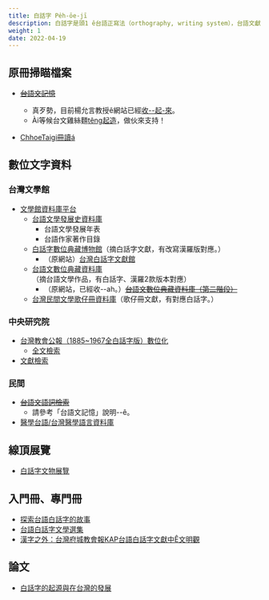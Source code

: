 ```yaml
---
title: 白話字 Pe̍h-ōe-jī
description: 白話字是頭1 ê台語正寫法（orthography, writing system），台語文獻數量mā siōng chē（the most）。
weight: 1
date: 2022-04-19
---
```


## 原冊掃瞄檔案

- ~~[台語文記憶](http://ip194097.ntcu.edu.tw/memory/TGB/mowt.asp)~~
  - 真歹勢，目前楊允言教授ê網站已經[收--起-來](https://www.facebook.com/ungian/posts/pfbid0QTmngAhConhcAhWJeZK155bXBuRFukCgVbunqDfAzh1Vsobdw9SBrDWmBTK6HA1dl)。
  - Ài等候台文雞絲麵[têng起造](https://www.facebook.com/TaibunKesimi/posts/pfbid02fGVSCXGw9S4WzmBFJdbJKU9c12MAErjfDeNpDwrWcUG8RXX9ANVtCfBdWzFDUF2Tl)，做伙來支持！

- [ChhoeTaigi冊讀á](https://thak.taigi.info)

## 數位文字資料

### 台灣文學館

- [文學館資料庫平台](https://db.nmtl.gov.tw/)
  - [台語文學發展史資料庫](https://db.nmtl.gov.tw/site3/index)
    - 台語文學發展年表
    - 台語作家著作目錄
  - [白話字數位典藏博物館](https://db.nmtl.gov.tw/site3/home)（摘白話字文獻，有改寫漢羅版對應。）
    - （原網站）[台灣白話字文獻館](http://pojbh.lib.ntnu.edu.tw/script/index.php)
  - [台語文數位典藏資料庫](https://db.nmtl.gov.tw/site3/dindex)（摘台語文學作品，有白話字、漢羅2款版本對應）
    - （原網站，已經收--ah。）~~[台語文數位典藏資料庫（第二階段）](http://ip194097.ntcu.edu.tw/nmtl/dadwt/pbk.asp)~~
  - [台灣民間文學歌仔冊資料庫](https://db.nmtl.gov.tw/site4/s5/index)（歌仔冊文獻，有對應白話字。）

### 中央研究院

- [台灣教會公報（1885~1967全白話字版）數位化](https://minhakka.ling.sinica.edu.tw/bkg/ke-si/khoann-chheh.php)
  - [全文檢索](http://minhakka.ling.sinica.edu.tw/bkg/choan-bun-kiam-sek.php?gi_gian=hoa)
- [文獻檢索](http://minhakka.ling.sinica.edu.tw/bkg/bkg.php?gi_gian=hoa)

### 民間

- ~~[台語文語詞檢索](http://ip194097.ntcu.edu.tw/TG/concordance/form.asp)~~
  - 請參考「台語文記憶」說明--ê。
- [醫學台語/台灣醫學語言資料庫](http://chuliaukhou.blogspot.com/)

## 線頂展覽

- [白話字文物展覽](http://www.de-han.org/pehoeji/exhibits/index.htm)

## 入門冊、專門冊

- [探索台語白話字的故事](https://www.nmtl.gov.tw/publicationmore?uid=176&pid=2159)
- [台語白話字文學選集](https://www.nmtl.gov.tw/publicationmore?uid=176&pid=1844)
- [漢字之外：台灣府城教會報KAP台語白話字文獻中Ê文明觀](https://www.sanmin.com.tw/Product/index/001472875)

## 論文

- [白話字的起源與在台灣的發展](https://www.ntl.edu.tw/public/ntl/4216/%E9%99%B3%E6%85%95%E7%9C%9F%E5%85%A8%E6%96%87.pdf)
